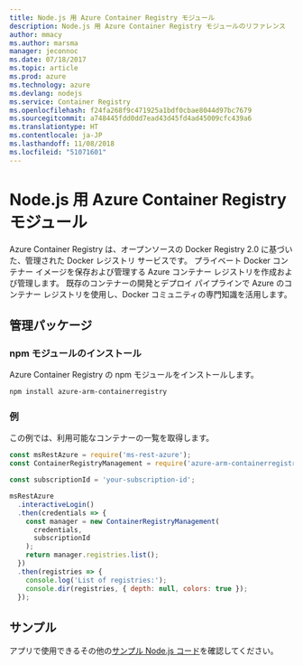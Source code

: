 ```yaml
---
title: Node.js 用 Azure Container Registry モジュール
description: Node.js 用 Azure Container Registry モジュールのリファレンス
author: mmacy
ms.author: marsma
manager: jeconnoc
ms.date: 07/18/2017
ms.topic: article
ms.prod: azure
ms.technology: azure
ms.devlang: nodejs
ms.service: Container Registry
ms.openlocfilehash: f24fa268f9c471925a1bdf0cbae8044d97bc7679
ms.sourcegitcommit: a748445fdd0dd7ead43d45fd4ad45009cfc439a6
ms.translationtype: HT
ms.contentlocale: ja-JP
ms.lasthandoff: 11/08/2018
ms.locfileid: "51071601"
---
```

# <a name="azure-container-registry-modules-for-nodejs"></a>Node.js 用 Azure Container Registry モジュール

Azure Container Registry は、オープンソースの Docker Registry 2.0 に基づいた、管理された Docker レジストリ サービスです。 プライベート Docker コンテナー イメージを保存および管理する Azure コンテナー レジストリを作成および管理します。 既存のコンテナーの開発とデプロイ パイプラインで Azure のコンテナー レジストリを使用し、Docker コミュニティの専門知識を活用します。

## <a name="management-package"></a>管理パッケージ

### <a name="install-the-npm-module"></a>npm モジュールのインストール

Azure Container Registry の npm モジュールをインストールします。

```bash
npm install azure-arm-containerregistry
```

### <a name="example"></a>例

この例では、利用可能なコンテナーの一覧を取得します。

```javascript
const msRestAzure = require('ms-rest-azure');
const ContainerRegistryManagement = require('azure-arm-containerregistry');

const subscriptionId = 'your-subscription-id';

msRestAzure
  .interactiveLogin()
  .then(credentials => {
    const manager = new ContainerRegistryManagement(
      credentials,
      subscriptionId
    );
    return manager.registries.list();
  })
  .then(registries => {
    console.log('List of registries:');
    console.dir(registries, { depth: null, colors: true });
  });
```

## <a name="samples"></a>サンプル

アプリで使用できるその他の[サンプル Node.js コード](https://azure.microsoft.com/resources/samples/?platform=nodejs)を確認してください。
